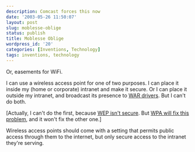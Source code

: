 ```yaml
---
description: Comcast forces this now
date: '2003-05-26 11:50:07'
layout: post
slug: moblesse-oblige
status: publish
title: Moblesse Oblige
wordpress_id: '20'
categories: [Inventions, Technology]
tags: inventions, technology
---
```


Or, easements for WiFi.

I can use a wireless access point for one of two purposes.  I can place it inside my (home or corporate) intranet and make it secure.  Or I can place it outside my intranet, and broadcast its presence to [WAR drivers](http://directory.google.com/Top/Computers/Data_Communications/Wireless/WarDriving/?il=1).  But I can't do both.

[Actually, I can't do the first, because [WEP isn't secure](http://www.cs.rice.edu/~astubble/wep/).  But [WPA will fix this problem](http://www.google.com/search?q=wpa+wep), and it won't fix the other one.]

Wireless access points should come with a setting that permits public access through them to the internet, but only secure access to the intranet they're serving.
